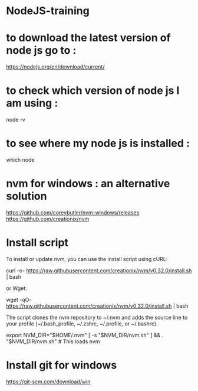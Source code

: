 # NodeJS-training



# to download the latest version of node js go to :
https://nodejs.org/en/download/current/

# to check which version of node js I am using :
node -v

# to see where my node js is installed :
which node

# nvm for windows : an alternative solution
https://github.com/coreybutler/nvm-windows/releases
https://github.com/creationix/nvm


# Install script

To install or update nvm, you can use the install script using cURL:

curl -o- https://raw.githubusercontent.com/creationix/nvm/v0.32.0/install.sh | bash

or Wget:

wget -qO- https://raw.githubusercontent.com/creationix/nvm/v0.32.0/install.sh | bash

The script clones the nvm repository to ~/.nvm and adds the source line to your profile (~/.bash_profile, ~/.zshrc, ~/.profile, or ~/.bashrc).

export NVM_DIR="$HOME/.nvm"
[ -s "$NVM_DIR/nvm.sh" ] && . "$NVM_DIR/nvm.sh" # This loads nvm

# Install git for windows
https://git-scm.com/download/win
